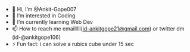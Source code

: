 - 👋 Hi, I’m @Ankit-Gope007
- 👀 I’m interested in Coding
- 🌱 I’m currently learning Web Dev
- 📫 How to reach me emailllll(id-ankitgope21@gmail.com) or twitter dm (id-@ankitgope106)
- ⚡ Fun fact: i can solve a rubics cube under 15 sec

<!---
Ankit-Gope007/Ankit-Gope007 is a ✨ special ✨ repository because its `README.md` (this file) appears on your GitHub profile.
You can click the Preview link to take a look at your changes.
--->
